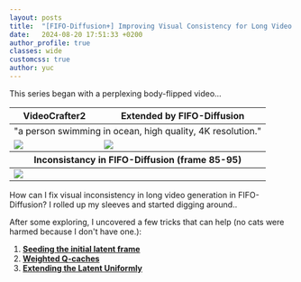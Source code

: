 ```yaml
---
layout: posts
title:  "[FIFO-Diffusion+] Improving Visual Consistency for Long Video Generation"
date:   2024-08-20 17:51:33 +0200
author_profile: true
classes: wide
customcss: true
author: yuc
---
```


This series began with a perplexing body-flipped video…

<table class="center">
<thead>
    <tr>
        <th>VideoCrafter2</th>
        <th>Extended by FIFO-Diffusion</th>
    </tr>
</thead>
<tbody>
<tr><td style="text-align:center;" colspan="2">"a person swimming in ocean, high quality, 4K resolution."</td></tr>
<tr>
    <td><img src="/assets/imgs/a_person_swimming_in_ocean/origin.gif"/></td>
    <td><img src="/assets/imgs/a_person_swimming_in_ocean/fifo_origin.gif"/></td>
</tr>
</tbody>
<thead>
    <tr>
        <th colspan="2">Inconsistancy in FIFO-Diffusion (frame 85-95)</th>
    </tr>
</thead>
<tbody>
<tr>
    <td colspan="2"><img src="/assets/imgs/a_person_swimming_in_ocean/85-95_fifo/body_flipping.gif"/></td>
</tr>
</tbody>
</table>

How can I fix visual inconsistency in long video generation in FIFO-Diffusion? I rolled up my sleeves and started digging around..

After some exploring, I uncovered a few tricks that can help (no cats were harmed because I don't have one.):

1. **[Seeding the initial latent frame](/posts/2024-08-22-trick-seeding-initial-frame)**
2. **[Weighted Q-caches](/posts/2024-08-24-trick-weighted-q-caches)**
3. **[Extending the Latent Uniformly](/posts/2024-08-27-trick-uniform-latent)**
